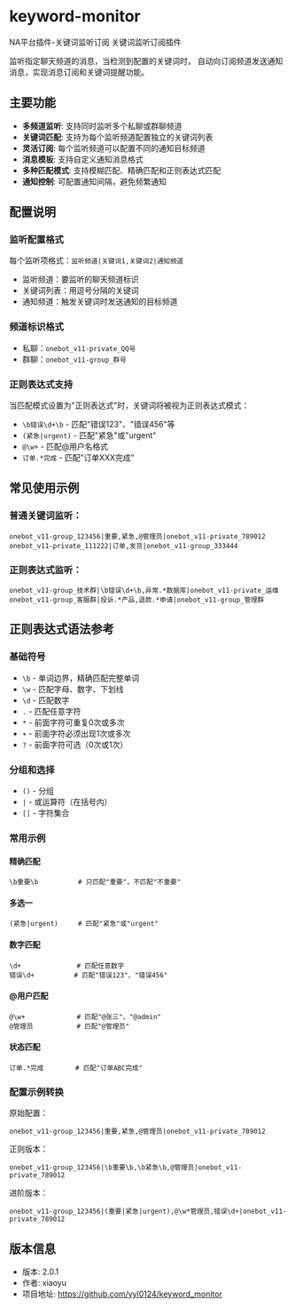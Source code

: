 # keyword-monitor
NA平台插件-关键词监听订阅
关键词监听订阅插件

监听指定聊天频道的消息，当检测到配置的关键词时，
自动向订阅频道发送通知消息，实现消息订阅和关键词提醒功能。

## 主要功能

- **多频道监听**: 支持同时监听多个私聊或群聊频道
- **关键词匹配**: 支持为每个监听频道配置独立的关键词列表
- **灵活订阅**: 每个监听频道可以配置不同的通知目标频道
- **消息模板**: 支持自定义通知消息格式
- **多种匹配模式**: 支持模糊匹配、精确匹配和正则表达式匹配
- **通知控制**: 可配置通知间隔，避免频繁通知

## 配置说明

### 监听配置格式
每个监听项格式：`监听频道|关键词1,关键词2|通知频道`
- 监听频道：要监听的聊天频道标识
- 关键词列表：用逗号分隔的关键词
- 通知频道：触发关键词时发送通知的目标频道

### 频道标识格式
- 私聊：`onebot_v11-private_QQ号`
- 群聊：`onebot_v11-group_群号`

### 正则表达式支持
当匹配模式设置为"正则表达式"时，关键词将被视为正则表达式模式：
- `\b错误\d+\b` - 匹配"错误123"、"错误456"等
- `(紧急|urgent)` - 匹配"紧急"或"urgent"
- `@\w+` - 匹配@用户名格式
- `订单.*完成` - 匹配"订单XXX完成"

## 常见使用示例

### 普通关键词监听：
```
onebot_v11-group_123456|重要,紧急,@管理员|onebot_v11-private_789012
onebot_v11-private_111222|订单,发货|onebot_v11-group_333444
```

### 正则表达式监听：
```
onebot_v11-group_技术群|\b错误\d+\b,异常.*数据库|onebot_v11-private_运维
onebot_v11-group_客服群|投诉.*产品,退款.*申请|onebot_v11-group_管理群
```


## 正则表达式语法参考

### 基础符号
- `\b` - 单词边界，精确匹配完整单词
- `\w` - 匹配字母、数字、下划线
- `\d` - 匹配数字
- `.` - 匹配任意字符
- `*` - 前面字符可重复0次或多次
- `+` - 前面字符必须出现1次或多次
- `?` - 前面字符可选（0次或1次）

### 分组和选择
- `()` - 分组
- `|` - 或运算符（在括号内）
- `[]` - 字符集合

### 常用示例

#### 精确匹配
```
\b重要\b          # 只匹配"重要"，不匹配"不重要"
```

#### 多选一
```
(紧急|urgent)     # 匹配"紧急"或"urgent"
```

#### 数字匹配
```
\d+              # 匹配任意数字
错误\d+          # 匹配"错误123"、"错误456"
```

#### @用户匹配
```
@\w+             # 匹配"@张三"、"@admin"
@管理员           # 匹配"@管理员"
```

#### 状态匹配
```
订单.*完成        # 匹配"订单ABC完成"
```

### 配置示例转换

原始配置：
```
onebot_v11-group_123456|重要,紧急,@管理员|onebot_v11-private_789012
```

正则版本：
```
onebot_v11-group_123456|\b重要\b,\b紧急\b,@管理员|onebot_v11-private_789012
```

进阶版本：
```
onebot_v11-group_123456|(重要|紧急|urgent),@\w*管理员,错误\d+|onebot_v11-private_789012
```

## 版本信息

- 版本: 2.0.1
- 作者: xiaoyu  
- 项目地址: https://github.com/yyl0124/keyword_monitor
